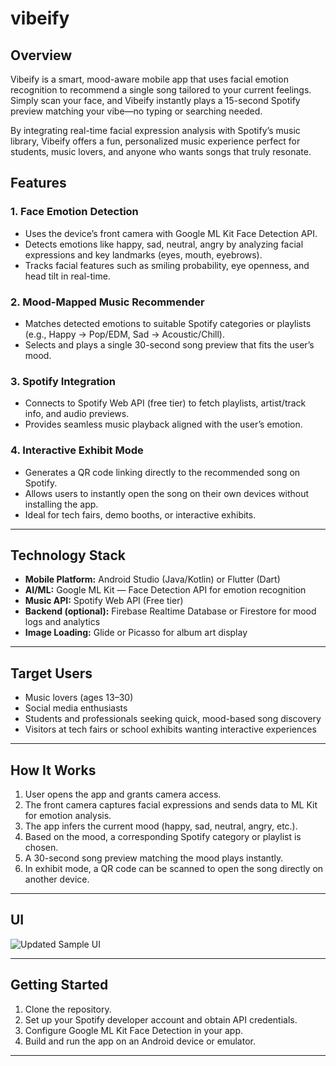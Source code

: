 # vibeify
## Overview  
Vibeify is a smart, mood-aware mobile app that uses facial emotion recognition to recommend a single song tailored to your current feelings. Simply scan your face, and Vibeify instantly plays a 15-second Spotify preview matching your vibe—no typing or searching needed.

By integrating real-time facial expression analysis with Spotify’s music library, Vibeify offers a fun, personalized music experience perfect for students, music lovers, and anyone who wants songs that truly resonate.

## Features

### 1. Face Emotion Detection  
- Uses the device’s front camera with Google ML Kit Face Detection API.  
- Detects emotions like happy, sad, neutral, angry by analyzing facial expressions and key landmarks (eyes, mouth, eyebrows).  
- Tracks facial features such as smiling probability, eye openness, and head tilt in real-time.

### 2. Mood-Mapped Music Recommender  
- Matches detected emotions to suitable Spotify categories or playlists (e.g., Happy → Pop/EDM, Sad → Acoustic/Chill).  
- Selects and plays a single 30-second song preview that fits the user’s mood.

### 3. Spotify Integration  
- Connects to Spotify Web API (free tier) to fetch playlists, artist/track info, and audio previews.  
- Provides seamless music playback aligned with the user’s emotion.

### 4. Interactive Exhibit Mode  
- Generates a QR code linking directly to the recommended song on Spotify.  
- Allows users to instantly open the song on their own devices without installing the app.  
- Ideal for tech fairs, demo booths, or interactive exhibits.

---

## Technology Stack

- **Mobile Platform:** Android Studio (Java/Kotlin) or Flutter (Dart)  
- **AI/ML:** Google ML Kit — Face Detection API for emotion recognition  
- **Music API:** Spotify Web API (Free tier)  
- **Backend (optional):** Firebase Realtime Database or Firestore for mood logs and analytics  
- **Image Loading:** Glide or Picasso for album art display  

---

## Target Users

- Music lovers (ages 13–30)  
- Social media enthusiasts  
- Students and professionals seeking quick, mood-based song discovery  
- Visitors at tech fairs or school exhibits wanting interactive experiences  

---

## How It Works

1. User opens the app and grants camera access.  
2. The front camera captures facial expressions and sends data to ML Kit for emotion analysis.  
3. The app infers the current mood (happy, sad, neutral, angry, etc.).  
4. Based on the mood, a corresponding Spotify category or playlist is chosen.  
5. A 30-second song preview matching the mood plays instantly.  
6. In exhibit mode, a QR code can be scanned to open the song directly on another device.

---

## UI
![Updated Sample UI](https://github.com/user-attachments/assets/f9cb04b8-4b38-4429-b619-bfb0f83183ae)




---

## Getting Started

1. Clone the repository.  
2. Set up your Spotify developer account and obtain API credentials.  
3. Configure Google ML Kit Face Detection in your app.  
4. Build and run the app on an Android device or emulator.  

---
